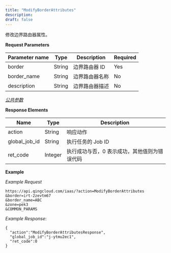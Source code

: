 ```yaml
---
title: "ModifyBorderAttributes"
description: 
draft: false
---
```




修改边界路由器属性。


**Request Parameters**

| Parameter name | Type | Description | Required |
| --- | --- | --- | --- |
| border | String | 边界路由器 ID | Yes |
| border_name | String | 边界路由器名称 | No |
| description | String | 边界路由器描述 | No |

[_公共参数_](../../../parameters/)

**Response Elements**

| Name | Type | Description |
| --- | --- | --- |
| action | String | 响应动作 |
| global_job_id | String | 执行任务的 Job ID |
| ret_code | Integer | 执行成功与否，0 表示成功，其他值则为错误代码 |

**Example**

_Example Request_

```
https://api.qingcloud.com/iaas/?action=ModifyBorderAttributes
&border=irt-2zevtm67
&border_name=ABC
&zone=pek3
&COMMON_PARAMS
```

_Example Response_:

```
{
  "action":"ModifyBorderAttributesResponse",
  "global_job_id":"j-ytmu2ec1",
  "ret_code":0
}
```
